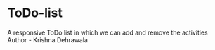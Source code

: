 # ToDo-list
A responsive ToDo list in which we can add and remove the activities
<br>
Author - Krishna Dehrawala

